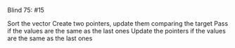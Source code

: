 Blind 75: #15

Sort the vector
Create two pointers, update them comparing the target
Pass if the values are the same as the last ones
Update the pointers if the values are the same as the last ones